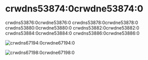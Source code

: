 # crwdns53874:0crwdne53874:0

crwdns53876:0crwdne53876:0  crwdns53878:0crwdne53878:0  crwdns53880:0crwdne53880:0  crwdns53882:0crwdne53882:0  crwdns53884:0crwdne53884:0  crwdns53886:0crwdne53886:0

![crwdns67194:0crwdne67194:0](crwdns67192:0crwdne67192:0)

![crwdns67198:0crwdne67198:0](crwdns67196:0crwdne67196:0)
